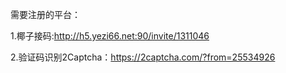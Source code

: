 需要注册的平台：

1.椰子接码:http://h5.yezi66.net:90/invite/1311046




2.验证码识别2Captcha：https://2captcha.com/?from=25534926
